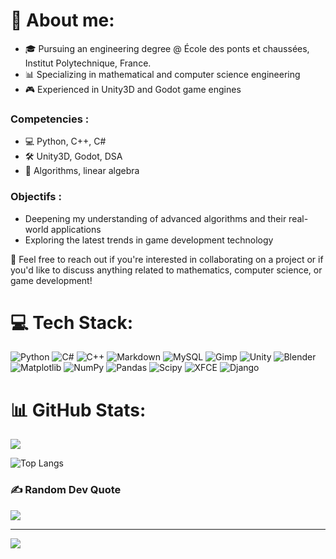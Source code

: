# 💫 About me:
- 🎓  Pursuing an engineering degree @ École des ponts et chaussées, Institut Polytechnique, France.
- 📊 Specializing in mathematical and computer science engineering
- 🎮 Experienced in Unity3D and Godot game engines

### Competencies :
- 💻 Python, C++, C#
- 🛠️ Unity3D, Godot, DSA
- 🧮 Algorithms, linear algebra

### Objectifs :
- Deepening my understanding of advanced algorithms and their real-world applications
- Exploring the latest trends in game development technology


🤝 Feel free to reach out if you're interested in collaborating on a project or if you'd like to discuss anything related to mathematics, computer science, or game development!


# 💻 Tech Stack: 
![Python](https://img.shields.io/badge/python-3670A0?style=flat&logo=python&logoColor=ffdd54)  ![C#](https://img.shields.io/badge/c%23-%23239120.svg?style=flat&logo=csharp&logoColor=white) ![C++](https://img.shields.io/badge/c++-%2300599C.svg?style=flat&logo=c%2B%2B&logoColor=white) ![Markdown](https://img.shields.io/badge/markdown-%23000000.svg?style=flat&logo=markdown&logoColor=white)  ![MySQL](https://img.shields.io/badge/mysql-4479A1.svg?style=flat&logo=mysql&logoColor=white) ![Gimp](https://img.shields.io/badge/Gimp-657D8B?style=flat&logo=gimp&logoColor=FFFFFF) ![Unity](https://img.shields.io/badge/-Unity-000000?style=flat-square&logo=unity&logoColor=white) ![Blender](https://img.shields.io/badge/blender-%23F5792A.svg?style=flat&logo=blender&logoColor=white) ![Matplotlib](https://img.shields.io/badge/Matplotlib-%23ffffff.svg?style=flat&logo=Matplotlib&logoColor=black) ![NumPy](https://img.shields.io/badge/numpy-%23013243.svg?style=flat&logo=numpy&logoColor=white) ![Pandas](https://img.shields.io/badge/pandas-%23150458.svg?style=flat&logo=pandas&logoColor=white) ![Scipy](https://img.shields.io/badge/SciPy-%230C55A5.svg?style=flat&logo=scipy&logoColor=%white) ![XFCE](https://img.shields.io/badge/XFCE-%232284F2.svg?style=flat&logo=xfce&logoColor=white) ![Django](https://img.shields.io/badge/django-%23092E20.svg?style=flat&logo=django&logoColor=white) 
# 📊 GitHub Stats:
![](https://github-readme-streak-stats.herokuapp.com/?user=anwar_ka&theme=dark&hide_border=true)<br/>

![Top Langs](https://github-readme-stats.vercel.app/api/top-langs/?username=AnwarKardid&layout=compact)

### ✍️ Random Dev Quote
![](https://quotes-github-readme.vercel.app/api?type=vetical&theme=merko)


---
[![](https://visitcount.itsvg.in/api?id=anwar_ka&icon=6&color=10)](https://visitcount.itsvg.in)


